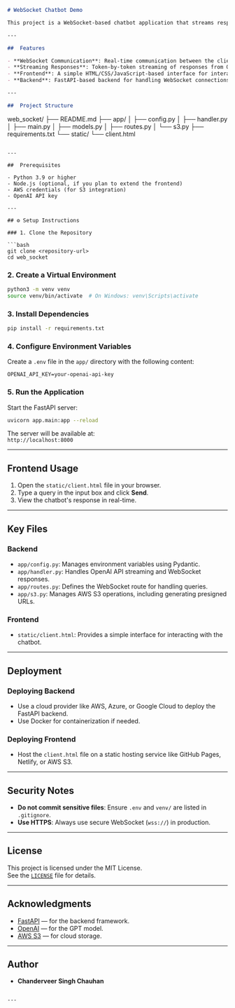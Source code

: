 ```markdown
# WebSocket Chatbot Demo

This project is a WebSocket-based chatbot application that streams responses from OpenAI's GPT model. It includes a backend built with FastAPI and a frontend for interacting with the chatbot in real-time.

---

##  Features

- **WebSocket Communication**: Real-time communication between the client and server using WebSockets.
- **Streaming Responses**: Token-by-token streaming of responses from OpenAI's GPT model.
- **Frontend**: A simple HTML/CSS/JavaScript-based interface for interacting with the chatbot.
- **Backend**: FastAPI-based backend for handling WebSocket connections and OpenAI API integration.

---

##  Project Structure

```
web_socket/
├── README.md
├── app/
│   ├── config.py
│   ├── handler.py
│   ├── main.py
│   ├── models.py
│   ├── routes.py
│   └── s3.py
├── requirements.txt
└── static/
    └── client.html
```

---

##  Prerequisites

- Python 3.9 or higher
- Node.js (optional, if you plan to extend the frontend)
- AWS credentials (for S3 integration)
- OpenAI API key

---

## ⚙️ Setup Instructions

### 1. Clone the Repository

```bash
git clone <repository-url>
cd web_socket
```

### 2. Create a Virtual Environment

```bash
python3 -m venv venv
source venv/bin/activate  # On Windows: venv\Scripts\activate
```

### 3. Install Dependencies

```bash
pip install -r requirements.txt
```

### 4. Configure Environment Variables

Create a `.env` file in the `app/` directory with the following content:

```env
OPENAI_API_KEY=your-openai-api-key
```

### 5. Run the Application

Start the FastAPI server:

```bash
uvicorn app.main:app --reload
```

The server will be available at:  
 `http://localhost:8000`

---

##  Frontend Usage

1. Open the `static/client.html` file in your browser.
2. Type a query in the input box and click **Send**.
3. View the chatbot's response in real-time.

---

##  Key Files

###  Backend

- `app/config.py`: Manages environment variables using Pydantic.
- `app/handler.py`: Handles OpenAI API streaming and WebSocket responses.
- `app/routes.py`: Defines the WebSocket route for handling queries.
- `app/s3.py`: Manages AWS S3 operations, including generating presigned URLs.

###  Frontend

- `static/client.html`: Provides a simple interface for interacting with the chatbot.

---

##  Deployment

### Deploying Backend

- Use a cloud provider like AWS, Azure, or Google Cloud to deploy the FastAPI backend.
- Use Docker for containerization if needed.

### Deploying Frontend

- Host the `client.html` file on a static hosting service like GitHub Pages, Netlify, or AWS S3.

---

##  Security Notes

- **Do not commit sensitive files**: Ensure `.env` and `venv/` are listed in `.gitignore`.
- **Use HTTPS**: Always use secure WebSocket (`wss://`) in production.

---

##  License

This project is licensed under the MIT License.  
See the [`LICENSE`](LICENSE) file for details.

---

##  Acknowledgments

- [FastAPI](https://fastapi.tiangolo.com/) — for the backend framework.
- [OpenAI](https://openai.com/) — for the GPT model.
- [AWS S3](https://aws.amazon.com/s3/) — for cloud storage.

---

##  Author

- **Chanderveer Singh Chauhan**
```

---
